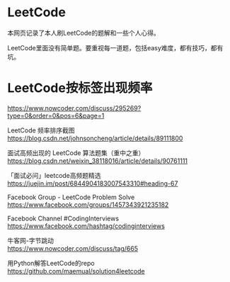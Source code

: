 # LeetCode

本网页记录了本人刷LeetCode的题解和一些个人心得。

LeetCode里面没有简单题。要重视每一道题，包括easy难度，都有技巧，都有坑。

# LeetCode按标签出现频率  
https://www.nowcoder.com/discuss/295269?type=0&order=0&pos=6&page=1

LeetCode 频率排序截图  
https://blog.csdn.net/johnsoncheng/article/details/89111800

面试高频出现的 LeetCode 算法题集（重中之重）  
https://blog.csdn.net/weixin_38118016/article/details/90761111

「面试必问」leetcode高频题精选  
https://juejin.im/post/6844904183007543310#heading-67

Facebook Group - LeetCode Problem Solve  
https://www.facebook.com/groups/1457343921235182

Facebook Channel #CodingInterviews  
https://www.facebook.com/hashtag/codinginterviews

牛客网-字节跳动  
https://www.nowcoder.com/discuss/tag/665

用Python解答LeetCode的repo  
https://github.com/maemual/solution4leetcode

